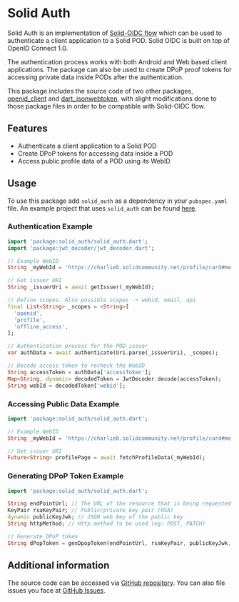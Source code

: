 <!-- 
This README describes the package. If you publish this package to pub.dev,
this README's contents appear on the landing page for your package.

For information about how to write a good package README, see the guide for
[writing package pages](https://dart.dev/guides/libraries/writing-package-pages). 

For general information about developing packages, see the Dart guide for
[creating packages](https://dart.dev/guides/libraries/create-library-packages)
and the Flutter guide for
[developing packages and plugins](https://flutter.dev/developing-packages). 
-->

# Solid Auth

Solid Auth is an implementation of [Solid-OIDC flow](https://solid.github.io/solid-oidc/) which can be used to authenticate a client application to a Solid POD. Solid OIDC is built on top of OpenID Connect 1.0.

The authentication process works with both Android and Web based client applications. The package can also be used to create DPoP proof tokens for accessing private data inside PODs after the authentication.

This package includes the source code of two other packages, [openid_client](https://pub.dev/packages/openid_client) and [dart_jsonwebtoken](https://pub.dev/packages/dart_jsonwebtoken), with slight modifications done to those package files in order to be compatible with Solid-OIDC flow.

## Features

* Authenticate a client application to a Solid POD
* Create DPoP tokens for accessing data inside a POD
* Access public profile data of a POD using its WebID

<!-- ## Getting started

TODO: List prerequisites and provide or point to information on how to
start using the package. -->

## Usage

To use this package add `solid_auth` as a dependency in your `pubspec.yaml` file. An example project that uses `solid_auth` can be found [here](https://github.com/anusii/solid_auth/tree/main/example).

### Authentication Example

```dart
import 'package:solid_auth/solid_auth.dart';
import 'package:jwt_decoder/jwt_decoder.dart';

// Example WebID
String _myWebId = 'https://charlieb.solidcommunity.net/profile/card#me';

// Get issuer URI
String _issuerUri = await getIssuer(_myWebId);

// Define scopes. Also possible scopes -> webid, email, api
final List<String> _scopes = <String>[
  'openid',
  'profile',
  'offline_access',
];

// Authentication process for the POD issuer
var authData = await authenticate(Uri.parse(_issuerUri), _scopes);

// Decode access token to recheck the WebID
String accessToken = authData['accessToken'];
Map<String, dynamic> decodedToken = JwtDecoder.decode(accessToken);
String webId = decodedToken['webid'];

```

### Accessing Public Data Example

```dart
import 'package:solid_auth/solid_auth.dart';

// Example WebID
String _myWebId = 'https://charlieb.solidcommunity.net/profile/card#me';

// Get issuer URI
Future<String> profilePage = await fetchProfileData(_myWebId);

```

### Generating DPoP Token Example

```dart
import 'package:solid_auth/solid_auth.dart';

String endPointUrl; // The URL of the resource that is being requested
KeyPair rsaKeyPair; // Public/private key pair (RSA)
dynamic publicKeyJwk; // JSON web key of the public key
String httpMethod; // Http method to be used (eg: POST, PATCH)

// Generate DPoP token
String dPopToken = genDpopToken(endPointUrl, rsaKeyPair, publicKeyJwk, httpMethod);

```

## Additional information

The source code can be accessed via [GitHub repository](https://github.com/anusii/solid_auth). You can also file issues you face at [GitHub Issues](https://github.com/anusii/solid_auth/issues).

<!-- TODO: Tell users more about the package: where to find more information, how to 
contribute to the package, how to file issues, what response they can expect 
from the package authors, and more. -->
